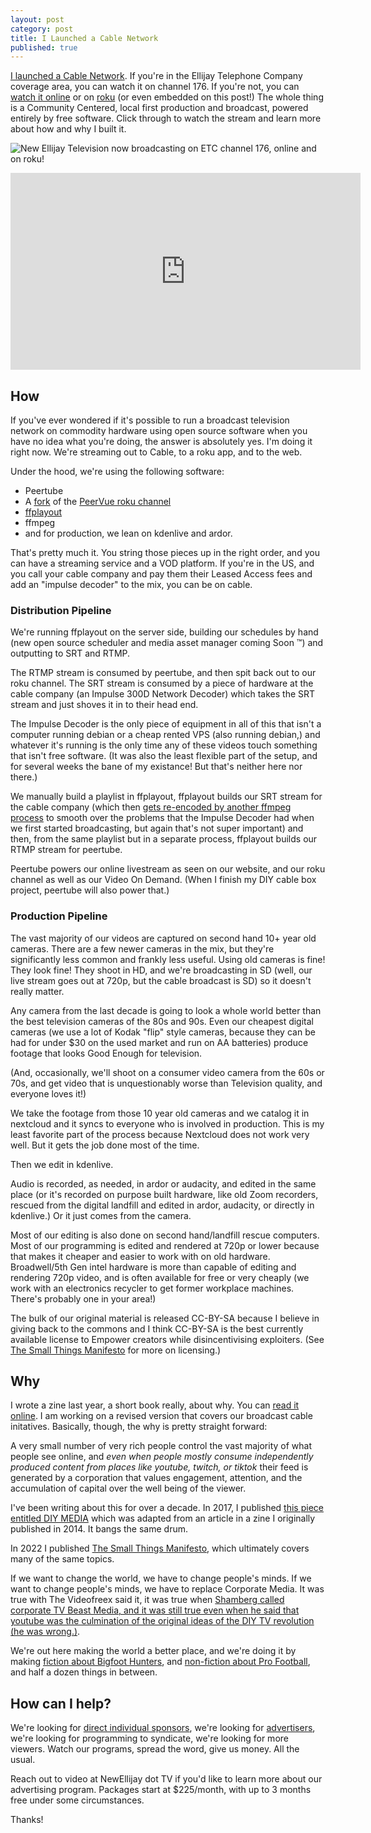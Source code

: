 ```yaml
---
layout: post
category: post
title: I Launched a Cable Network
published: true
---
```

[I launched a Cable Network](https://newellijay.tv/2024/10/26/new-ellijay-television-now-on-cable/). If you're in the Ellijay Telephone Company coverage area, you can watch it on channel 176. If you're not, you can [watch it online](https://vod.newellijay.tv/w/hPrMTPpUuP8ZLoaqHTkLmd) or on [roku](https://channelstore.roku.com/details/923c7927ca06324871b965f166805a5b/new-ellijay-tv) (or even embedded on this post!) The whole thing is a Community Centered, local first production and broadcast, powered entirely by free software. Click through to watch the stream and learn more about how and why I built it. 

![New Ellijay Television now broadcasting on ETC channel 176, online and on roku!]({{site.baseurl}}/images/Untitled-design57.png)


<iframe title="ON AIR" width="560" height="315" src="https://vod.newellijay.tv/videos/embed/883211f7-723a-4ecd-b2fd-7a4ad1e3d70c" frameborder="0" allowfullscreen="" sandbox="allow-same-origin allow-scripts allow-popups allow-forms"></iframe>


## How 

If you've ever wondered if it's possible to run a broadcast television network on commodity hardware using open source software when you have no idea what you're doing, the answer is absolutely yes. I'm doing it right now. We're streaming out to Cable, to a roku app, and to the web. 

Under the hood, we're using the following software: 

- Peertube
- A [fork](https://fileshare.ellijaymakerspace.org/code/DIY-Media/NewEllijayTV) of the [PeerVue roku channel](https://github.com/n76/PeerVue) 
- [ffplayout](https://ffplayout.github.io/) 
- ffmpeg 
- and for production, we lean on kdenlive and ardor. 

That's pretty much it. You string those pieces up in the right order, and you can have a streaming service and a VOD platform. If you're in the US, and you call your cable company and pay them their Leased Access fees and add an "impulse decoder" to the mix, you can be on cable. 

### Distribution Pipeline

We're running ffplayout on the server side, building our schedules by hand (new open source scheduler and media asset manager coming Soon ™️) and outputting to SRT and RTMP. 

The RTMP stream is consumed by peertube, and then spit back out to our roku channel. The SRT stream is consumed by a piece of hardware at the cable company (an Impulse 300D Network Decoder) which takes the SRT stream and just shoves it in to their head end. 

The Impulse Decoder is the only piece of equipment in all of this that isn't a computer running debian or a cheap rented VPS (also running debian,) and whatever it's running is the only time any of these videos touch something that isn't free software. (It was also the least flexible part of the setup, and for several weeks the bane of my existance! But that's neither here nor there.)

We manually build a playlist in ffplayout, ffplayout builds our SRT stream for the cable company (which then [gets re-encoded by another ffmpeg process](https://retro.social/@ajroach42/113278866789695300) to smooth over the problems that the Impulse Decoder had when we first started broadcasting, but again that's not super important) and then, from the same playlist but in a separate process, ffplayout builds our RTMP stream for peertube. 

Peertube powers our online livestream as seen on our website, and our roku channel as well as our Video On Demand. (When I finish my DIY cable box project, peertube will also power that.)

### Production Pipeline 

The vast majority of our videos are captured on second hand 10+ year old cameras. There are a few newer cameras in the mix, but they're significantly less common and frankly less useful. Using old cameras is fine! They look fine! They shoot in HD, and we're broadcasting in SD (well, our live stream goes out at 720p, but the cable broadcast is SD) so it doesn't really matter. 

Any camera from the last decade is going to look a whole world better than the best television cameras of the 80s and 90s. Even our cheapest digital cameras (we use a lot of Kodak "flip" style cameras, because they can be had for under $30 on the used market and run on AA batteries) produce footage that looks Good Enough for television. 

(And, occasionally, we'll shoot on a consumer video camera from the 60s or 70s, and get video that is unquestionably worse than Television quality, and everyone loves it!) 

We take the footage from those 10 year old cameras and we catalog it in nextcloud and it syncs to everyone who is involved in production. This is my least favorite part of the process because Nextcloud does not work very well. But it gets the job done most of the time. 

Then we edit in kdenlive. 

Audio is recorded, as needed, in ardor or audacity, and edited in the same place (or it's recorded on purpose built hardware, like old Zoom recorders, rescued from the digital landfill and edited in ardor, audacity, or directly in kdenlive.) Or it just comes from the camera. 

Most of our editing is also done on second hand/landfill rescue computers. Most of our programming is edited and rendered at 720p or lower because that makes it cheaper and easier to work with on old hardware. Broadwell/5th Gen intel hardware is more than capable of editing and rendering 720p video, and is often available for free or very cheaply (we work with an electronics recycler to get former workplace machines. There's probably one in your area!) 

The bulk of our original material is released CC-BY-SA because I believe in giving back to the commons and I think CC-BY-SA is the best currently available license to Empower creators while disincentivising exploiters. (See [The Small Things Manifesto](https://ajroach42.com/the-small-things-manifesto/) for more on licensing.) 

## Why 

I wrote a zine last year, a short book really, about why. You can [read it online](https://communitymedia.network/). I am working on a revised version that covers our broadcast cable initatives. Basically, though, the why is pretty straight forward: 

A very small number of very rich people control the vast majority of what people see online, and *even when people mostly consume independently produced content from places like youtube, twitch, or tiktok* their feed is generated by a corporation that values engagement, attention, and the accumulation of capital over the well being of the viewer. 

I've been writing about this for over a decade. In 2017, I published [this piece entitled DIY MEDIA](https://ajroach42.com/diy-media/) which was adapted from an article in a zine I originally published in 2014. It bangs the same drum. 

In 2022 I published [The Small Things Manifesto](https://ajroach42.com/the-small-things-manifesto/), which ultimately covers many of the same topics. 

If we want to change the world, we have to change people's minds. If we want to change people's minds, we have to replace Corporate Media. It was true with The Videofreex said it, it was true when [Shamberg called corporate TV Beast Media, and it was still true even when he said that youtube was the culmination of the original ideas of the DIY TV revolution (he was wrong.)](https://sites.evergreen.edu/mediaworks1516/wp-content/uploads/sites/121/2016/01/Merrin_2012.pdf). 

We're out here making the world a better place, and we're doing it by making [fiction about Bigfoot Hunters](https://vod.newellijay.tv/w/3h6m3uZSkBjrHYVLMA3m1o?start=0s), and [non-fiction about Pro Football](https://vod.newellijay.tv/w/cia4J3tkqgvhZrdpNL3Cps), and half a dozen things in between. 

## How can I help? 

We're looking for [direct individual sponsors](https://newellijay.tv/sponsor-us/), we're looking for [advertisers](https://newellijay.tv/advertise-with-us/), we're looking for programming to syndicate, we're looking for more viewers. Watch our programs, spread the word, give us money. All the usual. 

Reach out to video at NewEllijay dot TV if you'd like to learn more about our advertising program. Packages start at $225/month, with up to 3 months free under some circumstances. 

Thanks!
